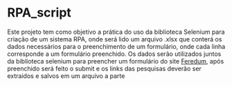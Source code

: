 # RPA_script
Este projeto tem como objetivo a prática do uso da biblioteca Selenium para criação de um sistema RPA, onde será lido um arquivo .xlsx que conterá os dados necessários para o preenchimento de um formulário, onde cada linha corresponde a um formulário preenchido. Os dados serão utilizados juntos da biblioteca selenium para preencher um formulário do site [Feredum](https://ferendum.com/pt/), após preenchido será feito o submit e os links das pesquisas deverão ser extraidos e salvos em um arquivo a parte
